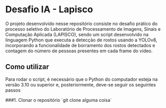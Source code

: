 # Desafio IA - Lapisco

O projeto desenvolvido nesse repositório consiste no desafio prático do processo seletivo do Laboratório de Processamento de Imagens, Sinais e Computação Aplicada (LAPISCO), sendo um script desenvolvido na linguagem Python que executa a detecção de rostos usando a YOLOv8, incorporando a funcionalidade de borramento dos rostos detectados e contagem do número de pessoas presentes em cada frame do vídeo.

## Como utilizar

Para rodar o script, é necessário que o Python do computador esteja na versão 3.10 ou superior e, posteriormente, deve-se seguir os seguintes passos

###1. Clonar o repositório 
´git clone alguma coisa´
